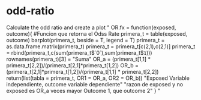 # odd-ratio
Calculate the odd ratio and create a plot
"
 OR.fx = function(exposed, outcome){ #Funcion que retorna el Odss Rate
    primera_t = table(exposed, outcome)
    barplot(primera_t, beside = T, legend = T)
    primera_t = as.data.frame.matrix(primera_t)
    primera_t = primera_t[c(2,1),c(2,1)]
    primera_t = rbind(primera_t,c(sum(primera_t$`0`),sum(primera_t$`1`)))
    rownames(primera_t)[3] = "Suma"
    OR_a = (primera_t[1,1] * primera_t[2,2])/(primera_t[2,1]*primera_t[1,2])
    OR_b = (primera_t[2,1]*primera_t[1,2])/(primera_t[1,1] * primera_t[2,2])
    return(list(tabla = primera_t, OR1 = OR_a, OR2 = OR_b))
    "Exposed Variable independiente, outcome variable dependiente"
    "razon de exposed y no exposed es OR_a veces mayor Outcome 1, que outcome 2"
}
"

